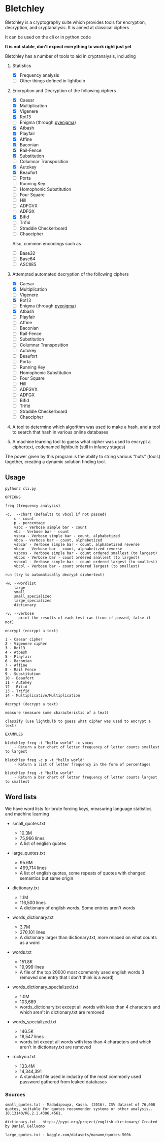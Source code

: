 # Bletchley

Bletchley is a cryptography suite which provides tools for encryption, decryption, and cryptanalysis. It is aimed at classical ciphers

It can be used on the cli or in python code

**It is not stable, don't expect everything to work right just yet**

Bletchley has a number of tools to aid in cryptanalysis, including

1. Statistics
    - [x] Frequency analysis
    - [ ] Other things defined in lightbulb
    
2. Encryption and Decryption of the following ciphers
    - [x] Caesar
    - [x] Multiplication
    - [x] Vigenere
    - [x] Rot13
    - [ ] Enigma (through [pyenigma](https://pypi.org/project/pyenigma/))
    - [x] Atbash
    - [x] Playfair
    - [x] Affine
    - [x] Baconian
    - [x] Rail-Fence
    - [x] Substitution
    - [ ] Columnar Transposition
    - [x] Autokey
    - [x] Beaufort
    - [ ] Porta
    - [ ] Running Key
    - [ ] Homophonic Substitution
    - [ ] Four Square
    - [ ] Hill
    - [ ] ADFGVX
    - [ ] ADFGX
    - [x] Bifid
    - [ ] Trifid
    - [ ] Straddle Checkerboard 
    - [ ] Chaocipher

    Also, common encodings such as 
    - [ ] Base32
    - [ ] Base64
    - [ ] ASCII85

3. Attempted automated decryption of the following ciphers

    - [x] Caesar
    - [x] Multiplication
    - [ ] Vigenere
    - [x] Rot13
    - [ ] Enigma (through [pyenigma](https://pypi.org/project/pyenigma/))
    - [x] Atbash
    - [ ] Playfair
    - [ ] Affine
    - [ ] Baconian
    - [ ] Rail-Fence
    - [ ] Substitution
    - [ ] Columnar Transposition
    - [ ] Autokey
    - [ ] Beaufort
    - [ ] Porta
    - [ ] Running Key
    - [ ] Homophonic Substitution
    - [ ] Four Square
    - [ ] Hill
    - [ ] ADFGVX
    - [ ] ADFGX
    - [ ] Bifid
    - [ ] Trifid
    - [ ] Straddle Checkerboard 
    - [ ] Chaocipher

4. A tool to determine which algorithm was used to make a hash, and a tool to search that hash in various online databases

5. A machine learning tool to guess what cipher was used to encrypt a ciphertext, codenamed lightbulb (still in infancy stages)

The power given by this program is the ability to string various "huts" (tools) together, creating a dynamic solution finding tool. 

## Usage

```
python3 cli.py

OPTIONS

freq (frequency analysis)

-c,  --chart (Defaults to vbcol if not passed)
    c - count
    p - percentage
    vsbc - Verbose simple bar - count
    vbc - Verbose bar - count
    vsbca - Verbose simple bar - count, alphabetized
    vbca - Verbose bar - count, alphabetized
    vsbcar - Verbose simple bar - count, alphabetized reverse
    vbcar - Verbose bar - count, alphabetized reverse
    vsbcos - Verbose simple bar - count ordered smallest (to largest)
    vbcos - Verbose bar - count ordered smallest (to largest)
    vsbcol - Verbose simple bar - count ordered largest (to smallest)
    vbcol - Verbose bar - count ordered largest (to smallest)

run (try to automatically decrypt ciphertext)

-w, --wordlist
    large
    small
    small_specialized
    large_specialized
    dictionary

-v, --verbose
    - print the results of each test ran (true if passed, false if not)

encrypt (encrypt a text)

1 - Caesar cipher
2 - Vigenere cipher
3 - Rot13
4 - Atbash
5 - Playfair
6 - Baconian
7 - Affine
8 - Rail Fence
9 - Substitution
10 - Beaufort
11 - Autokey
12 - Bifid
13 - Trifid
14 - Multiplicative/Multiplication

decrypt (decrypt a text)

measure (measure some characteristic of a text)

classify (use lightbulb to guess what cipher was used to encrypt a text)

EXAMPLES

bletchley freq -t "hello world" -c vbcos
    - Return a bar chart of letter frequency of letter counts smallest to largest

bletchley freq -c p -t "hello world"
    - Return a list of letter frequency in the form of percentages

bletchley freq -t "hello world"
    - Return a bar chart of letter frequency of letter counts largest to smallest
```

## Word lists

We have word lists for brute forcing keys, measuring language statistics, and machine learning

* small_quotes.txt
    * 10.3M
    * 75,966 lines
    * A list of english quotes

* large_quotes.txt
    * 95.6M
    * 499,714 lines
    * A list of english quotes, some repeats of quotes with changed semantics but same origin

* dictionary.txt
    * 1.1M
    * 116,500 lines
    * A dictionary of english words. Some entries aren't words

* words_dictionary.txt
    * 3.7M
    * 370,101 lines
    * A dictionary larger than dictionary.txt, more relaxed on what counts as a word

* words.txt 
    * 151.8K
    * 19,999 lines
    * A file of the top 20000 most commonly used english words (I removed one entry that I don't think is a word)

* words_dictionary_specialized.txt
    * 1.0M
    * 103,669
    * words_dictionary.txt except all words with less than 4 characters and which aren't in dictionary.txt are removed

* words_specialized.txt
    * 146.5K
    * 18,547 lines
    * words.txt except all words with less than 4 characters and which aren't in dictionary.txt are removed

* rockyou.txt
    * 133.4M
    * 14,344,391
    * A standard file used in industry of the most commonly used password gathered from leaked databases

### Sources

    small_quotes.txt - Madadipouya, Kasra. (2016). CSV dataset of 76,000 quotes, suitable for quotes recommender systems or other analysis.. 10.13140/RG.2.1.4386.4561. 

    dictionary.txt - https://pypi.org/project/english-dictionary/ Created by Daniel Delluomo 

    large_quotes.txt - kaggle.com/datasets/manann/quotes-500k